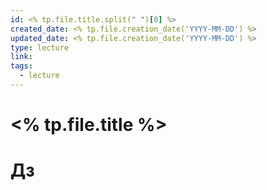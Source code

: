 ```yaml
---
id: <% tp.file.title.split(" ")[0] %>
created_date: <% tp.file.creation_date('YYYY-MM-DD') %>
updated_date: <% tp.file.creation_date('YYYY-MM-DD') %>
type: lecture
link:
tags:
  - lecture
---
```


# <% tp.file.title %>

# Дз
